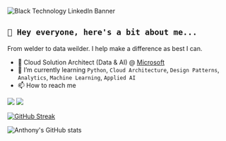 ![Black Technology LinkedIn Banner](https://user-images.githubusercontent.com/49771569/169174538-54a40cff-c061-46f2-b1a6-533b7756f2c2.png)


## `👋 Hey everyone, here's a bit about me... `

From welder to data weilder. I help make a difference as best I can.

- 🏢 Cloud Solution Architect (Data & AI) @ [Microsoft](https://github.com/microsoft)  
- 🌱 I’m currently learning `Python`, `Cloud Architecture`, `Design Patterns`, `Analytics`, `Machine Learning`, `Applied AI` 
- 📫 How to reach me

[<img src="https://img.shields.io/badge/linkedin-0A66C2.svg?style=for-the-badge&logo=linkedin&logoColor=white" />](https://www.linkedin.com/in/anthonyfourie/)
[<img src="https://img.shields.io/badge/wordpress-21759B.svg?style=for-the-badge&logo=wordpress&logoColor=white" />](https://anthonyfourie.com/)


[![GitHub Streak](https://github-readme-streak-stats.herokuapp.com?user=anthonyfourie&hide_border=true&date_format=M%20j%5B%2C%20Y%5D&background=000000&ring=FF0078&fire=8500E4&sideNums=FF0078&sideLabels=3E8BFF&dates=FF00CF&currStreakNum=3E8BFF&currStreakLabel=3E8BFF)](https://git.io/streak-stats)

![Anthony's GitHub stats](https://github-readme-stats.vercel.app/api?username=anthonyfourie&show_icons=true&bg_color=000000&title_color=FF0078&text_color=3E8BFF&icon_color=8500E4&)
